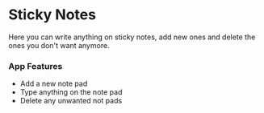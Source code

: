 # Sticky Notes

Here you can write anything on sticky notes, add new ones and delete the ones you don't want anymore.

### App Features

- Add a new note pad
- Type anything on the note pad
- Delete any unwanted not pads
